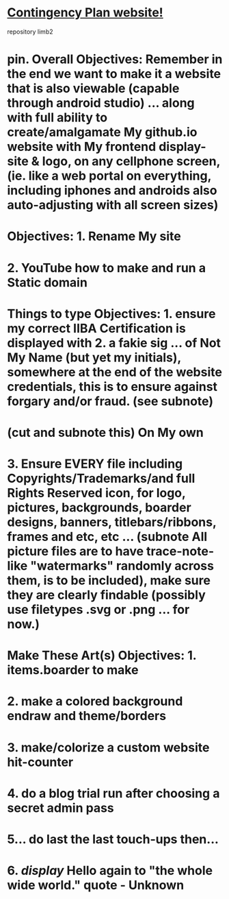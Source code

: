 # <a href="https://endraw.github.io/contingencyplan/index.html">Contingency Plan website!</a>

repository limb2

# pin. Overall Objectives: Remember in the end we want to make it a website that is also viewable (capable through android studio) ... along with full ability to create/amalgamate My github.io website with My frontend display-site & logo, on any cellphone screen, (ie. like a web portal on everything, including iphones and androids also auto-adjusting with all screen sizes)<a/>

# Objectives: 1. Rename My site<a/>
# 2. YouTube how to make and run a Static domain<a/>

# Things to type Objectives: 1. ensure my correct IIBA Certification is displayed with<a/> 2. a fakie sig ... of Not My Name (but yet my initials), somewhere at the end of the website credentials, this is to ensure against forgary and/or fraud. (see subnote)<a/>
# (cut and subnote this) On My own 
# 3. Ensure EVERY file including Copyrights/Trademarks/and full Rights Reserved icon, for logo, pictures, backgrounds, boarder designs, banners, titlebars/ribbons, frames and etc, etc ... (subnote All picture files are to have trace-note-like "watermarks" randomly across them, is to be included), make sure they are clearly findable (possibly use filetypes .svg or .png ... for now.)<a/>

# Make These Art(s) Objectives: 1. items.boarder to make<a/>
# 2. make a colored background endraw and theme/borders<a/>
# 3. make/colorize a custom website hit-counter<a/>
# 4. do a blog trial run after choosing a secret admin pass<a/>
# 5... do last the last touch-ups then...<a/>
# 6. *display* Hello again to "the whole wide world." quote - Unknown<a/>
